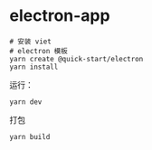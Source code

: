 # electron-app


```shell
# 安装 viet
# electron 模板
yarn create @quick-start/electron
yarn install
```


运行：

```
yarn dev
```


打包

```
yarn build
```



